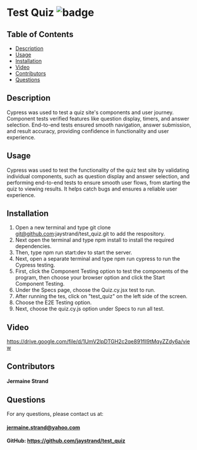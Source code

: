 # Test Quiz ![badge](https://img.shields.io/badge/license-MIT-blue)

## Table of Contents
- [Description](#description)
- [Usage](#usage)
- [Installation](#installation)
- [Video](#video)
- [Contributors](#contributors)
- [Questions](#questions)

## Description
Cypress was used to test a quiz site's components and user journey. Component tests verified features like question display, timers, and answer selection. End-to-end tests ensured smooth navigation, answer submission, and result accuracy, providing confidence in functionality and user experience.

## Usage
Cypress was used to test the functionality of the quiz test site by validating individual components, such as question display and answer selection, and performing end-to-end tests to ensure smooth user flows, from starting the quiz to viewing results. It helps catch bugs and ensures a reliable user experience.

## Installation
1. Open a new terminal and type git clone git@github.com:jaystrand/test_quiz.git to add the respository.
2. Next open the terminal and type npm install to install the required dependencies.
3. Then, type npm run start:dev to start the server.
4. Next, open a separate terminal and type npm run cypress to run the Cypress testing.
5. First, click the Component Testing option to test the components of the program, then choose your browser option and click the Start Component Testing.
6. Under the Specs page, choose the Quiz.cy.jsx test to run.
7. After running the tes, click on "test_quiz" on the left side of the screen.
8. Choose the E2E Testing option.
9. Next, choose the quiz.cy.js option under Specs to run all test.

## Video
https://drive.google.com/file/d/1UmV2lpDTGH2c2qe891fll9tMqyZZdy6a/view

## Contributors
#### Jermaine Strand

## Questions
For any questions, please contact us at: 

#### jermaine.strand@yahoo.com


#### GitHub: https://github.com/jaystrand/test_quiz
#### 